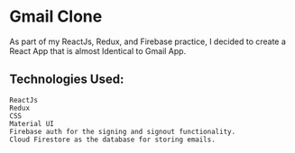 # Gmail Clone

As part of my ReactJs, Redux, and Firebase practice, I decided to create a React App that is almost Identical to Gmail App.
## Technologies Used:
    ReactJs
    Redux
    CSS
    Material UI
    Firebase auth for the signing and signout functionality.
    Cloud Firestore as the database for storing emails.
